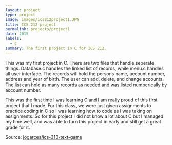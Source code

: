```yaml
---
layout: project
type: project
image: images/ics212project1.JPG
title: ICS 212 project
permalink: projects/project1
date: 2015
labels:
  - C
summary: The first project in C for ICS 212.
---
```

This was my first project in C. There are two files that handle seperate things. Database.c handles the linked list of records, while menu.c handles all user interface. The records will hold the persons name, account number, address and year of birth. The user can add, delete, and change accounts. The list can hold as many records as needed and was listed numberically by account number.  

This was the first time I was learning C and I am really proud of this first project that I made. For this class, we were just given assignments to practice coding in C so I was learning how to code as I was taking on assignments. So for this project I did not know a lot about C but I managed my time well, and was able to turn this project in early and still get a great grade for it. 

Source: <a href="https://github.com/marysantabarbara/ICS212-project-1"><i class="large github icon "></i>jogarces/ics-313-text-game</a>
